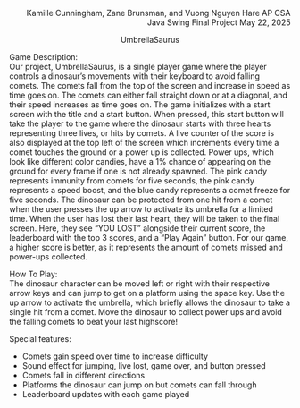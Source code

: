 <p align = "right"> Kamille Cunningham, Zane Brunsman, and Vuong Nguyen  
Hare AP CSA Java Swing Final Project  
May 22, 2025  
</p>
<p align="center">UmbrellaSaurus  </p> 

Game Description:  
	Our project, UmbrellaSaurus, is a single player game where the player controls a dinosaur’s movements with their keyboard to avoid falling comets. The comets fall from the top of the screen and increase in speed as time goes on. The comets can either fall straight down or at a diagonal, and their speed increases as time goes on. The game initializes with a start screen with the title and a start button.  When pressed, this start button will take the player to the game where the dinosaur starts with three hearts representing three lives, or hits by comets. A live counter of the score is also displayed at the top left of the screen which increments every time a comet touches the ground or a power up is collected. Power ups, which look like different color candies, have a 1% chance of appearing on the ground for every frame if one is not already spawned. The pink candy represents immunity from comets for five seconds, the pink candy represents a speed boost, and the blue candy represents a comet freeze for five seconds. The dinosaur can be protected from one hit from a comet when the user presses the up arrow to activate its umbrella for a limited time. When the user has lost their last heart, they will be taken to the final screen. Here, they see “YOU LOST” alongside their current score, the leaderboard with the top 3 scores, and a “Play Again” button. For our game, a higher score is better, as it represents the amount of comets missed and power-ups collected.

How To Play:  
	The dinosaur character can be moved left or right with their respective arrow keys and can jump to get on a platform using the space key. Use the up arrow to activate the umbrella, which briefly allows the dinosaur to take a single hit from a comet. Move the dinosaur to collect power ups and avoid the falling comets to beat your last highscore\!

Special features:

- Comets gain speed over time to increase difficulty  
- Sound effect for jumping, live lost, game over, and button pressed  
- Comets fall in different directions  
- Platforms the dinosaur can jump on but comets can fall through  
- Leaderboard updates with each game played


